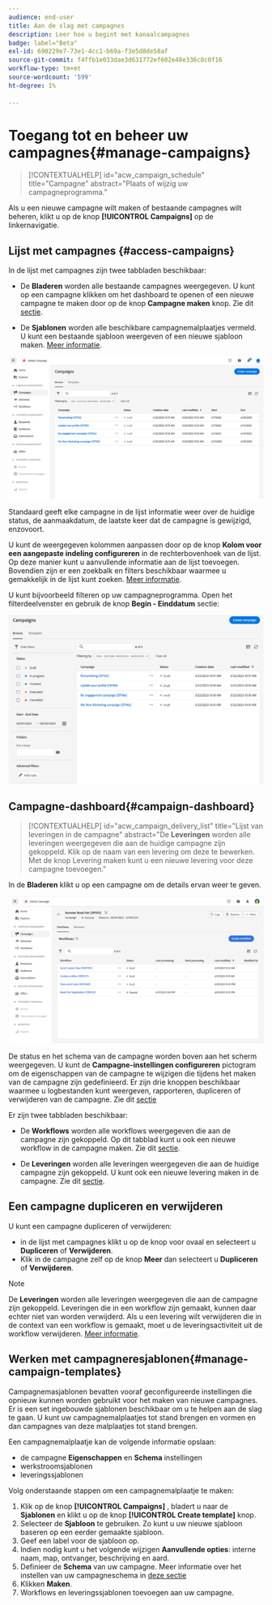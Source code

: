 ```yaml
---
audience: end-user
title: Aan de slag met campagnes
description: Leer hoe u begint met kanaalcampagnes
badge: label="Beta"
exl-id: 690229e7-73e1-4cc1-b69a-f3e5d8de58af
source-git-commit: f4ffb1e033dae3d631772ef602e48e336c8c0f16
workflow-type: tm+mt
source-wordcount: '599'
ht-degree: 1%

---
```


# Toegang tot en beheer uw campagnes{#manage-campaigns}

>[!CONTEXTUALHELP]
>id="acw_campaign_schedule"
>title="Campagne"
>abstract="Plaats of wijzig uw campagneprogramma."

Als u een nieuwe campagne wilt maken of bestaande campagnes wilt beheren, klikt u op de knop **[!UICONTROL Campaigns]** op de linkernavigatie.

## Lijst met campagnes {#access-campaigns}

In de lijst met campagnes zijn twee tabbladen beschikbaar:

* De **Bladeren** worden alle bestaande campagnes weergegeven. U kunt op een campagne klikken om het dashboard te openen of een nieuwe campagne te maken door op de knop **Campagne maken** knop. Zie dit [sectie](create-campaigns.md#create-campaigns).

* De **Sjablonen** worden alle beschikbare campagnemalplaatjes vermeld. U kunt een bestaande sjabloon weergeven of een nieuwe sjabloon maken. [Meer informatie](#manage-campaign-templates).

![Lijst met campagnes](assets/campaign-list.png)

Standaard geeft elke campagne in de lijst informatie weer over de huidige status, de aanmaakdatum, de laatste keer dat de campagne is gewijzigd, enzovoort.

U kunt de weergegeven kolommen aanpassen door op de knop **Kolom voor een aangepaste indeling configureren** in de rechterbovenhoek van de lijst. Op deze manier kunt u aanvullende informatie aan de lijst toevoegen. Bovendien zijn er een zoekbalk en filters beschikbaar waarmee u gemakkelijk in de lijst kunt zoeken. [Meer informatie](../get-started/user-interface.md#list-screens).

U kunt bijvoorbeeld filteren op uw campagneprogramma. Open het filterdeelvenster en gebruik de knop **Begin - Einddatum** sectie:

![Campagne, filter](assets/campaign-filter-on-dates.png)

## Campagne-dashboard{#campaign-dashboard}

>[!CONTEXTUALHELP]
>id="acw_campaign_delivery_list"
>title="Lijst van leveringen in de campagne"
>abstract="De **Leveringen** worden alle leveringen weergegeven die aan de huidige campagne zijn gekoppeld. Klik op de naam van een levering om deze te bewerken. Met de knop Levering maken kunt u een nieuwe levering voor deze campagne toevoegen."

In de **Bladeren** klikt u op een campagne om de details ervan weer te geven.

![Campagne-dashboard](assets/campaign-dashboard.png)

De status en het schema van de campagne worden boven aan het scherm weergegeven. U kunt de **Campagne-instellingen configureren** pictogram om de eigenschappen van de campagne te wijzigen die tijdens het maken van de campagne zijn gedefinieerd. Er zijn drie knoppen beschikbaar waarmee u logbestanden kunt weergeven, rapporteren, dupliceren of verwijderen van de campagne. Zie dit [sectie](create-campaigns.md#create-campaigns)

Er zijn twee tabbladen beschikbaar:

* De **Workflows** worden alle workflows weergegeven die aan de campagne zijn gekoppeld. Op dit tabblad kunt u ook een nieuwe workflow in de campagne maken. Zie dit [sectie](create-campaigns.md#create-campaigns).

* De **Leveringen** worden alle leveringen weergegeven die aan de huidige campagne zijn gekoppeld. U kunt ook een nieuwe levering maken in de campagne. Zie dit [sectie](create-campaigns.md#create-campaigns).

## Een campagne dupliceren en verwijderen

U kunt een campagne dupliceren of verwijderen:

* in de lijst met campagnes klikt u op de knop voor ovaal en selecteert u **Dupliceren** of **Verwijderen**.
* Klik in de campagne zelf op de knop **Meer** dan selecteert u **Dupliceren** of **Verwijderen**.

>[!NOTE]
>
>De **Leveringen** worden alle leveringen weergegeven die aan de campagne zijn gekoppeld. Leveringen die in een workflow zijn gemaakt, kunnen daar echter niet van worden verwijderd. Als u een levering wilt verwijderen die in de context van een workflow is gemaakt, moet u de leveringsactiviteit uit de workflow verwijderen. [Meer informatie](../msg/gs-messages.md#delivery-delete).

## Werken met campagneresjablonen{#manage-campaign-templates}

Campagnemasjablonen bevatten vooraf geconfigureerde instellingen die opnieuw kunnen worden gebruikt voor het maken van nieuwe campagnes. Er is een set ingebouwde sjablonen beschikbaar om u te helpen aan de slag te gaan. U kunt uw campagnemalplaatjes tot stand brengen en vormen en dan campagnes van deze malplaatjes tot stand brengen.

Een campagnemalplaatje kan de volgende informatie opslaan:

* de campagne **Eigenschappen** en **Schema** instellingen
* werkstroomsjablonen
* leveringssjablonen

Volg onderstaande stappen om een campagnemalplaatje te maken:

1. Klik op de knop **[!UICONTROL Campaigns]** , bladert u naar de **Sjablonen** en klikt u op de knop **[!UICONTROL Create template]** knop.
1. Selecteer de **Sjabloon** te gebruiken. Zo kunt u uw nieuwe sjabloon baseren op een eerder gemaakte sjabloon.
1. Geef een label voor de sjabloon op.
1. Indien nodig kunt u het volgende wijzigen **Aanvullende opties**: interne naam, map, ontvanger, beschrijving en aard.
1. Definieer de **Schema** van uw campagne. Meer informatie over het instellen van uw campagneschema in [deze sectie](create-campaigns.md#campaign-schedule)
1. Klikken **Maken**.
1. Workflows en leveringssjablonen toevoegen aan uw campagne.
